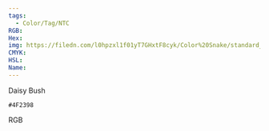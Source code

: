 ```yaml
---
tags:
  - Color/Tag/NTC
RGB:
Hex:
img: https://filedn.com/l0hpzxl1f01yT7GHxtF8cyk/Color%20Snake/standard_csv_to_svg//4F2398.svg
CMYK:
HSL:
Name:
---
```

Daisy Bush
```palette
#4F2398
```
RGB
